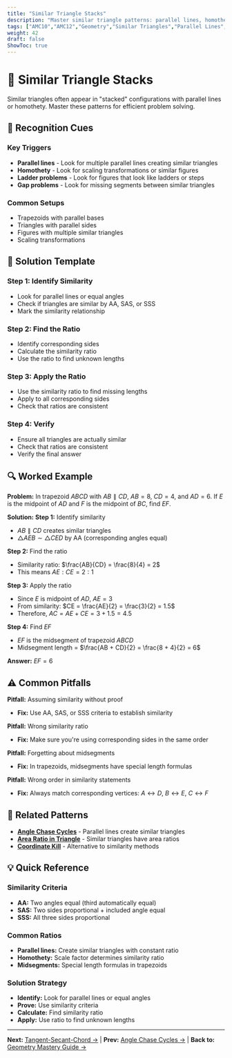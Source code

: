 ```yaml
---
title: "Similar Triangle Stacks"
description: "Master similar triangle patterns: parallel lines, homothety, and ladder problems with systematic solution approaches."
tags: ["AMC10","AMC12","Geometry","Similar Triangles","Parallel Lines","Homothety","Study Guide"]
weight: 42
draft: false
ShowToc: true
---
```


# 🔺 Similar Triangle Stacks

Similar triangles often appear in "stacked" configurations with parallel lines or homothety. Master these patterns for efficient problem solving.

## 🎯 Recognition Cues

### Key Triggers
- **Parallel lines** - Look for multiple parallel lines creating similar triangles
- **Homothety** - Look for scaling transformations or similar figures
- **Ladder problems** - Look for figures that look like ladders or steps
- **Gap problems** - Look for missing segments between similar triangles

### Common Setups
- Trapezoids with parallel bases
- Triangles with parallel sides
- Figures with multiple similar triangles
- Scaling transformations

## 🧩 Solution Template

### Step 1: Identify Similarity
- Look for parallel lines or equal angles
- Check if triangles are similar by AA, SAS, or SSS
- Mark the similarity relationship

### Step 2: Find the Ratio
- Identify corresponding sides
- Calculate the similarity ratio
- Use the ratio to find unknown lengths

### Step 3: Apply the Ratio
- Use the similarity ratio to find missing lengths
- Apply to all corresponding sides
- Check that ratios are consistent

### Step 4: Verify
- Ensure all triangles are actually similar
- Check that ratios are consistent
- Verify the final answer

## 🔍 Worked Example

**Problem:** In trapezoid $ABCD$ with $AB \parallel CD$, $AB = 8$, $CD = 4$, and $AD = 6$. If $E$ is the midpoint of $AD$ and $F$ is the midpoint of $BC$, find $EF$.

**Solution:**
**Step 1:** Identify similarity
- $AB \parallel CD$ creates similar triangles
- $\triangle AEB \sim \triangle CED$ by AA (corresponding angles equal)

**Step 2:** Find the ratio
- Similarity ratio: $\frac{AB}{CD} = \frac{8}{4} = 2$
- This means $AE:CE = 2:1$

**Step 3:** Apply the ratio
- Since $E$ is midpoint of $AD$, $AE = 3$
- From similarity: $CE = \frac{AE}{2} = \frac{3}{2} = 1.5$
- Therefore, $AC = AE + CE = 3 + 1.5 = 4.5$

**Step 4:** Find $EF$
- $EF$ is the midsegment of trapezoid $ABCD$
- Midsegment length = $\frac{AB + CD}{2} = \frac{8 + 4}{2} = 6$

**Answer:** $EF = 6$

## ⚠️ Common Pitfalls

**Pitfall:** Assuming similarity without proof
- **Fix:** Use AA, SAS, or SSS criteria to establish similarity

**Pitfall:** Wrong similarity ratio
- **Fix:** Make sure you're using corresponding sides in the same order

**Pitfall:** Forgetting about midsegments
- **Fix:** In trapezoids, midsegments have special length formulas

**Pitfall:** Wrong order in similarity statements
- **Fix:** Always match corresponding vertices: $A \leftrightarrow D$, $B \leftrightarrow E$, $C \leftrightarrow F$

## 🔗 Related Patterns

- [**Angle Chase Cycles**](angle-chase-cycles) - Parallel lines create similar triangles
- [**Area Ratio in Triangle**](area-ratio-in-triangle) - Similar triangles have area ratios
- [**Coordinate Kill**](coordinate-kill) - Alternative to similarity methods

## 💡 Quick Reference

### Similarity Criteria
- **AA:** Two angles equal (third automatically equal)
- **SAS:** Two sides proportional + included angle equal
- **SSS:** All three sides proportional

### Common Ratios
- **Parallel lines:** Create similar triangles with constant ratio
- **Homothety:** Scale factor determines similarity ratio
- **Midsegments:** Special length formulas in trapezoids

### Solution Strategy
- **Identify:** Look for parallel lines or equal angles
- **Prove:** Use similarity criteria
- **Calculate:** Find similarity ratio
- **Apply:** Use ratio to find unknown lengths

---

**Next:** [Tangent-Secant-Chord →](tangent-secant-chord) | **Prev:** [Angle Chase Cycles →](angle-chase-cycles) | **Back to:** [Geometry Mastery Guide →](../)
